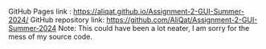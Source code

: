 GitHub Pages link : https://aliqat.github.io/Assignment-2-GUI-Summer-2024/
GitHub repository link: https://github.com/AliQat/Assignment-2-GUI-Summer-2024
Note: This could have been a lot neater, I am sorry for the mess of my source code.